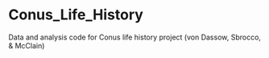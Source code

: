 # Conus_Life_History
Data and analysis code for Conus life history project (von Dassow, Sbrocco, &amp; McClain)
